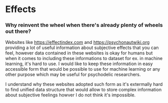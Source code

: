 # Effects

### Why reinvent the wheel when there's already plenty of wheels out there?

Websites like https://effectindex.com and https://psychonautwiki.org providing a lot of useful information about subjective effects that you can feel, however data contained in these websites is okay for humans but when it comes to including these informations to dataset for ex. in machine learning, it's hard to use. I would like to keep these information in easy accessible form that would be possible to use for machine learning or any other purpose which may be useful for psychodelic researchers.

I understand why these websites adopted such form as it's extermally hard to find unified data structure that would allow to store
complex information about subjective feelings howver I do not think it's impossible.
